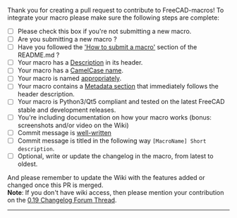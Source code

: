 Thank you for creating a pull request to contribute to FreeCAD-macros!
To integrate your macro please make sure the following steps are complete:

- [ ] Please check this box if you're not submitting a new macro.   
- [ ] Are you submitting a new macro ?  
- [ ] Have you followed the ['How to submit a macro'](../README.md#how-to-submit-a-macro) section of the README.md ?  
- [ ] Your macro has a [Description](../README.md#macro-description) in its header.  
- [ ] Your macro has a [CamelCase name](../README.md#camelcase-macro-name).  
- [ ] Your macro is named [appropriately](../README.md#macro-name-specifics).  
- [ ] Your macro contains a [Metadata section](../README.md#macro-metadata) that immediately follows the header description.  
- [ ] Your macro is Python3/Qt5 compliant and tested on the latest FreeCAD stable and development releases.  
- [ ] You're including documentation on how your macro works (bonus: screenshots and/or video on the Wiki)  
- [ ] Commit message is [well-written](https://chris.beams.io/posts/git-commit/)  
- [ ] Commit message is titled in the following way `[MacroName] Short description`.
- [ ] Optional, write or update the changelog in the macro, from latest to oldest.

And please remember to update the Wiki with the features added or changed once this PR is merged.  
**Note**: If you don't have wiki access, then please mention your contribution on the [0.19 Changelog Forum Thread](https://forum.freecadweb.org/viewtopic.php?f=10&t=34586).

---
